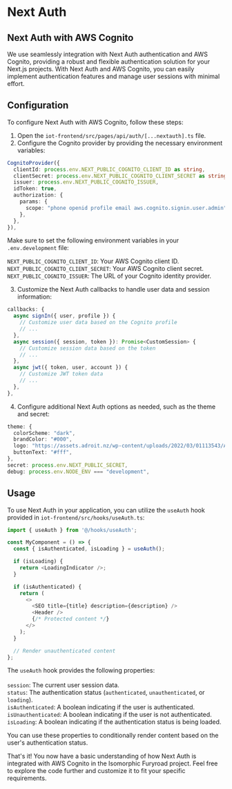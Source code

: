 # Next Auth

## Next Auth with AWS Cognito

We use seamlessly integration with Next Auth authentication and AWS Cognito, providing a robust and flexible authentication solution for your Next.js projects. With Next Auth and AWS Cognito, you can easily implement authentication features and manage user sessions with minimal effort.

## Configuration

To configure Next Auth with AWS Cognito, follow these steps:

1. Open the `iot-frontend/src/pages/api/auth/[...nextauth].ts` file.
2. Configure the Cognito provider by providing the necessary environment variables:

```ts
CognitoProvider({
  clientId: process.env.NEXT_PUBLIC_COGNITO_CLIENT_ID as string,
  clientSecret: process.env.NEXT_PUBLIC_COGNITO_CLIENT_SECRET as string,
  issuer: process.env.NEXT_PUBLIC_COGNITO_ISSUER,
  idToken: true,
  authorization: {
    params: {
      scope: "phone openid profile email aws.cognito.signin.user.admin",
    },
  },
}),
```

Make sure to set the following environment variables in your `.env.development` file:

`NEXT_PUBLIC_COGNITO_CLIENT_ID`: Your AWS Cognito client ID.
`NEXT_PUBLIC_COGNITO_CLIENT_SECRET`: Your AWS Cognito client secret.
`NEXT_PUBLIC_COGNITO_ISSUER`: The URL of your Cognito identity provider.

3. Customize the Next Auth callbacks to handle user data and session information:

```ts
callbacks: {
  async signIn({ user, profile }) {
    // Customize user data based on the Cognito profile
    // ...
  },
  async session({ session, token }): Promise<CustomSession> {
    // Customize session data based on the token
    // ...
  },
  async jwt({ token, user, account }) {
    // Customize JWT token data
    // ...
  },
},
```

4. Configure additional Next Auth options as needed, such as the theme and secret:

```ts
theme: {
  colorScheme: "dark",
  brandColor: "#000",
  logo: "https://assets.adroit.nz/wp-content/uploads/2022/03/01113543/Adroit-environmental-monitoring.png",
  buttonText: "#fff",
},
secret: process.env.NEXT_PUBLIC_SECRET,
debug: process.env.NODE_ENV === "development",
```

## Usage

To use Next Auth in your application, you can utilize the `useAuth` hook provided in `iot-frontend/src/hooks/useAuth.ts`:

```ts
import { useAuth } from '@/hooks/useAuth';

const MyComponent = () => {
  const { isAuthenticated, isLoading } = useAuth();

  if (isLoading) {
    return <LoadingIndicator />;
  }

  if (isAuthenticated) {
    return (
      <>
        <SEO title={title} description={description} />
        <Header />
        {/* Protected content */}
      </>
    );
  }

  // Render unauthenticated content
};
```

The `useAuth` hook provides the following properties:
<br>
<br>
`session`: The current user session data.
<br>
`status`: The authentication status (`authenticated`, `unauthenticated`, or `loading`).
<br>
`isAuthenticated`: A boolean indicating if the user is authenticated.
<br>
`isUnauthenticated`: A boolean indicating if the user is not authenticated.
<br>
`isLoading`: A boolean indicating if the authentication status is being loaded.
<br>

You can use these properties to conditionally render content based on the user's authentication status.

That's it! You now have a basic understanding of how Next Auth is integrated with AWS Cognito in the Isomorphic Furyroad project. Feel free to explore the code further and customize it to fit your specific requirements.
